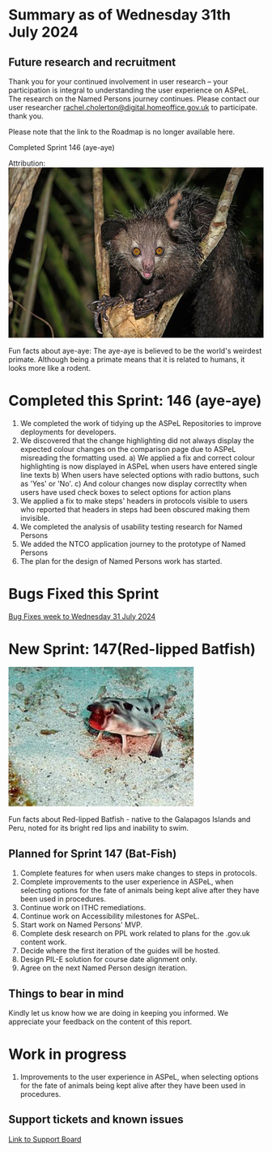 # Summary as of Wednesday 31th July 2024



## Future research and recruitment 

Thank you for your continued involvement in user research – your participation is integral to understanding the user experience on ASPeL. The research on the Named Persons journey continues. Please contact our user researcher rachel.cholerton@digital.homeoffice.gov.uk to participate. thank you.  
 


Please note that the link to the Roadmap is no longer available here.



Completed Sprint 146 (aye-aye)


Attribution:
![nomis-simon, CC BY 2.0 <https://creativecommons.org/licenses/by/2.0>, via Wikimedia Commons](graphs/Wild_aye_aye.jpg)



Fun facts about aye-aye: The aye-aye is believed to be the world's weirdest primate. Although being a primate means that it is related to humans, it looks more like a rodent.


# Completed this Sprint: 146 (aye-aye)
1) We completed the work of tidying up the ASPeL Repositories to improve deployments for developers.
2) We discovered that the change highlighting did not always display the expected colour changes on the comparison page due to ASPeL misreading the formatting used. 
     a) We applied a fix and correct colour highlighting is now displayed in ASPeL when users have entered single line texts
     b) When users have selected options with radio buttons, such as 'Yes' or 'No'.
     c) And colour changes now display correctlty when users have used check boxes to select options for action plans
3) We applied a fix to make steps' headers in protocols visible to users who reported that headers in steps had been obscured making them invisible. 
4) We completed the analysis of usability testing research for Named Persons
5) We added the NTCO application journey to the prototype of Named Persons
6) The plan for the design of Named Persons work has started.  


   




# Bugs Fixed this Sprint 
[Bug Fixes week to Wednesday 31 July 2024](Bugs310724.jpg.jpg)












# New Sprint: 147(Red-lipped Batfish)



![Rein Ketelaars, CC BY-SA 2.0 <https://creativecommons.org/licenses/by-sa/2.0>, via Wikimedia Commons](256px-Red-lipped_Bat_fish.jpg)










Fun facts about Red-lipped Batfish - native to the Galapagos Islands and Peru, noted for its bright red lips and inability to swim.




## Planned for Sprint 147 (Bat-Fish)

1) Complete features for when users make changes to steps in protocols. 
2) Complete improvements to the user experience in ASPeL, when selecting options for the fate of animals being kept alive after they have been used in procedures.
3) Continue work on ITHC remediations. 
4) Continue work on Accessibility milestones for ASPeL. 
5) Start work on Named Persons' MVP. 
6) Complete desk research on PPL work related to plans for the .gov.uk content work. 
7) Decide where the first iteration of the guides will be hosted.
8) Design PIL-E solution for course date alignment only.
9) Agree on the next Named Person design iteration.


   


## Things to bear in mind
Kindly let us know how we are doing in keeping you informed. We appreciate your feedback on the content of this report.

# Work in progress
1) Improvements to the user experience in ASPeL, when selecting options for the fate of animals being kept alive after they have been used in procedures.
  

   
 
   
## Support tickets and known issues
[Link to Support Board](https://collaboration.homeoffice.gov.uk/jira/secure/RapidBoard.jspa?rapidView=1717)
